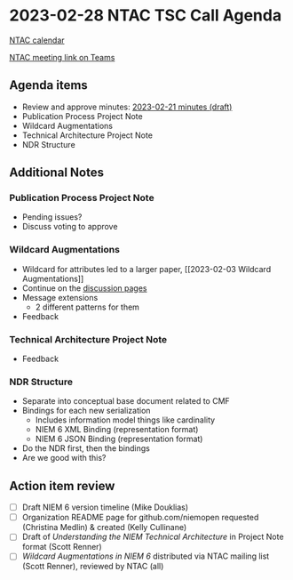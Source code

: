 # 2023-02-28 NTAC TSC Call Agenda

[NTAC calendar](https://lists.oasis-open-projects.org/g/niemopen-ntactsc/calendar)

[NTAC meeting link on Teams](https://dod.teams.microsoft.us/l/meetup-join/19%3adod%3ameeting_027b8f8cd305438fbb0a76a1e7896d97%40thread.v2/0?context=%7b%22Tid%22%3a%22102d0191-eeae-4761-b1cb-1a83e86ef445%22%2c%22Oid%22%3a%2270ae69c4-ba53-4071-b60d-68a8b321854e%22%7d)

## Agenda items

* Review and approve minutes:  [2023-02-21 minutes (draft)](2023-02-21-minutes.md)
* Publication Process Project Note
* Wildcard Augmentations
* Technical Architecture Project Note
* NDR Structure

## Additional Notes

### Publication Process Project Note

- Pending issues?
- Discuss voting to approve

### Wildcard Augmentations

- Wildcard for attributes led to a larger paper, [[2023-02-03 Wildcard Augmentations]]
- Continue on the [discussion pages](https://github.com/niemopen/ntac-admin/discussions/32)
- Message extensions
  - 2 different patterns for them
- Feedback

### Technical Architecture Project Note

- Feedback

### NDR Structure

- Separate into conceptual base document related to CMF
- Bindings for each new serialization
  - Includes information model things like cardinality
  - NIEM 6 XML Binding (representation format)
  - NIEM 6 JSON Binding (representation format)
- Do the NDR first, then the bindings
- Are we good with this?

## Action item review

- [ ] Draft NIEM 6 version timeline (Mike Douklias)
- [ ] Organization README page for github.com/niemopen requested (Christina Medlin) & created (Kelly Cullinane)
- [ ] Draft of *Understanding the NIEM Technical Architecture* in Project Note format (Scott Renner)
- [ ] *Wildcard Augmentations in NIEM 6* distributed via NTAC mailing list (Scott Renner), reviewed by NTAC (all)
